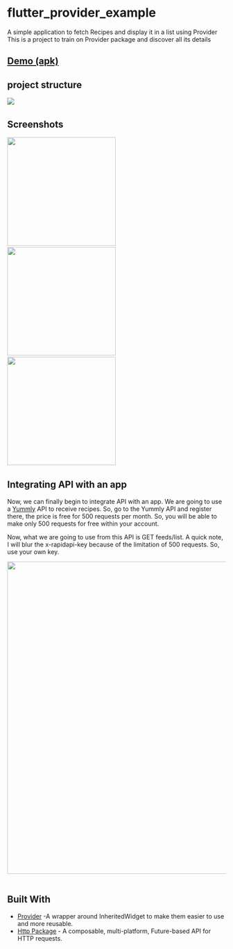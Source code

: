 # flutter_provider_example

A simple application to fetch Recipes and display it in a list using Provider
This is a project to train on Provider package and discover all its details

## [Demo (apk)](https://download1337.mediafire.com/lfo7q9iew60gcA-HALaYjuBQPqgtN2U5gq3T2MTrQGEDZV4fXTvMp-lnYmRLUKsnzAGNl-WZ38xebifzC17DZk029tqydz8k5ZP7zU_YmqAzvLrWA411Egf_y3HUslihNoxbj24upS2hXeq-hzH0GBsDg3OtgSY7T1Cu3JU8oDib45A/fvj7rda1j5eewtb/Recipes+App+With+Provider.apk)

## project structure
<img src="https://i.ibb.co/48Cszsp/Untitled.png">&nbsp;

## Screenshots
<img src="https://i.ibb.co/nRvmQzz/Screenshot-1691837332.png" width="250">&nbsp;
<img src="https://i.ibb.co/7ndqYDv/Screenshot-1691837346.png" width="250">&nbsp;
<img src="https://i.ibb.co/SwV89zV/Screenshot-1691837350.png" width="250">&nbsp;

## Integrating API with an app
Now, we can finally begin to integrate API with an app. We are going to use a [Yummly](https://rapidapi.com/apidojo/api/yummly2) API to receive recipes. So, go to the Yummly API and register there, the price is free for 500 requests per month. So, you will be able to make only 500 requests for free within your account.

Now, what we are going to use from this API is GET feeds/list. A quick note, I will blur the x-rapidapi-key because of the limitation of 500 requests. So, use your own key.

<img src="https://i.ibb.co/vxrXYpV/oflutter-yummly-1024x545.png" width="720">&nbsp;
## Built With

* [Provider](https://pub.dev/packages/provider/example) -A wrapper around InheritedWidget to make them easier to use and more reusable.
* [Http Package](https://pub.dev/packages/http) - A composable, multi-platform, Future-based API for HTTP requests.
